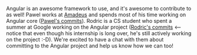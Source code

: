 Angular is an awesome framework to use, and it's awesome to contribute to as well! Pawel works at
[Amadeus](http://www.amadeus.com/) and spends most of his time working on Angular core
([Pawel's commits](https://github.com/angular/angular.js/commits?author=pkozlowski-opensource)). Rodric is a CS student
who spent a summer at Google working on the Angular project
([Rodric's commits](https://github.com/angular/angular.js/commits?author=rodyhaddad) <-- notice that even though his
internship is long over, he's still actively working on the project :-D). We're excited to have a chat with them about
committing to the Angular project and help us know how we can too!
